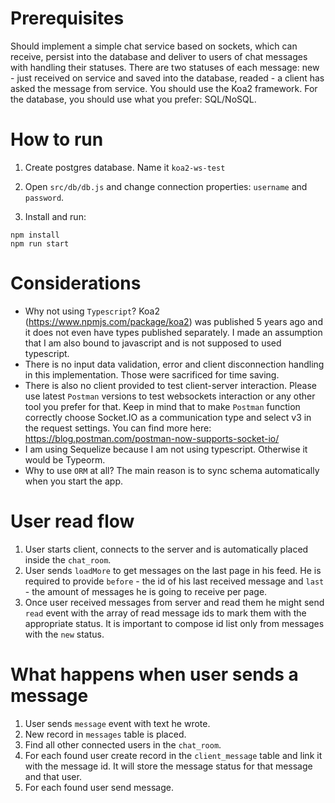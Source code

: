 # Prerequisites

Should implement a simple chat service based on sockets, which can receive, persist into the database
and deliver to users of chat messages with handling their statuses. There are two statuses of each
message: new - just received on service and saved into the database, readed - a client has asked the
message from service.
You should use the Koa2 framework. For the database, you should use what you prefer: SQL/NoSQL.

# How to run

1. Create postgres database. Name it `koa2-ws-test`

2. Open `src/db/db.js` and change connection properties: `username` and `password`.

3. Install and run:
 
```shell script
npm install
npm run start
```

# Considerations

* Why not using `Typescript`? 
Koa2 (https://www.npmjs.com/package/koa2) was published 5 years ago and it does not even have types published separately. 
I made an assumption that I am also bound to javascript and is not supposed to used typescript.
* There is no input data validation, error and client disconnection handling in this implementation. Those were sacrificed for time saving.
* There is also no client provided to test client-server interaction. Please use latest `Postman` versions to test 
websockets interaction or any other tool you prefer for that. Keep in mind that to make `Postman` function correctly 
choose Socket.IO as a communication type and select v3 in the request settings. You can find more here: https://blog.postman.com/postman-now-supports-socket-io/
* I am using Sequelize because I am not using typescript. Otherwise it would be Typeorm.
* Why to use `ORM` at all? 
The main reason is to sync schema automatically when you start the app.

# User read flow 

1. User starts client, connects to the server and is automatically placed inside the `chat_room`.
2. User sends `loadMore` to get messages on the last page in his feed. 
He is required to provide `before` - the id of his last received message and `last` - the amount of messages 
he is going to receive per page.
3. Once user received messages from server and read them he might send `read` event with the array of read message 
ids to mark them with the appropriate status. It is important to compose id list only from messages with the `new` status.

# What happens when user sends a message

1. User sends `message` event with text he wrote.
2. New record in `messages` table is placed.
3. Find all other connected users in the `chat_room`.
4. For each found user create record in the `client_message` table and link it with the message id.
It will store the message status for that message and that user.
5. For each found user send message.

